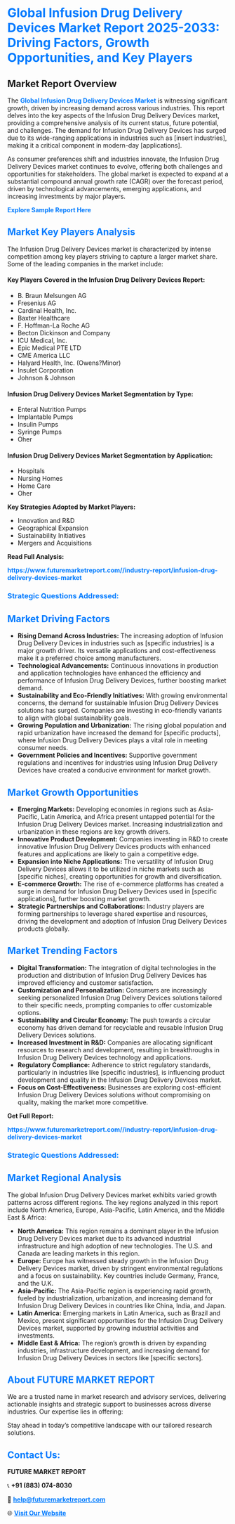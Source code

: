 <h1 style="color: #007BFF;">Global Infusion Drug Delivery Devices Market Report 2025-2033: Driving Factors, Growth Opportunities, and Key Players</h1>

<section id="overview">
<h2>Market Report Overview</h2>
<p>The <a href="https://www.futuremarketreport.com//industry-report/infusion-drug-delivery-devices-market" style="color: #007BFF; text-decoration: none;"><strong>Global Infusion Drug Delivery Devices Market</strong></a> is witnessing significant growth, driven by increasing demand across various industries. This report delves into the key aspects of the Infusion Drug Delivery Devices market, providing a comprehensive analysis of its current status, future potential, and challenges. The demand for Infusion Drug Delivery Devices has surged due to its wide-ranging applications in industries such as [insert industries], making it a critical component in modern-day [applications].</p>
<p>As consumer preferences shift and industries innovate, the Infusion Drug Delivery Devices market continues to evolve, offering both challenges and opportunities for stakeholders. The global market is expected to expand at a substantial compound annual growth rate (CAGR) over the forecast period, driven by technological advancements, emerging applications, and increasing investments by major players.</p>
</section>

<section id="overview">
<p><a href="https://www.futuremarketreport.com//request-sample/reportId=78264" style="color: #007BFF; text-decoration: none;"><strong>Explore Sample Report Here</strong></a></p>
</section>

<section id="key-players">
<h2 style="color: #007BFF;">Market Key Players Analysis</h2>
<p>The Infusion Drug Delivery Devices market is characterized by intense competition among key players striving to capture a larger market share. Some of the leading companies in the market include:</p>
<h4>Key Players Covered in the Infusion Drug Delivery Devices Report:</h4>
<ul><li>B. Braun Melsungen AG</li><li>Fresenius AG</li><li>Cardinal Health, Inc.</li><li>Baxter Healthcare</li><li>F. Hoffman-La Roche AG</li><li>Becton Dickinson and Company</li><li>ICU Medical, Inc.</li><li>Epic Medical PTE LTD</li><li>CME America LLC</li><li>Halyard Health, Inc. (Owens?Minor)</li><li>Insulet Corporation</li><li>Johnson &amp; Johnson</li></ul>
<h4>Infusion Drug Delivery Devices Market Segmentation by Type:</h4>
<ul><li>Enteral Nutrition Pumps</li><li>Implantable Pumps</li><li>Insulin Pumps</li><li>Syringe Pumps</li><li>Oher</li></ul>

<h4>Infusion Drug Delivery Devices Market Segmentation by Application:</h4>
<ul><li>Hospitals</li><li>Nursing Homes</li><li>Home Care</li><li>Oher</li></ul>
<p><strong>Key Strategies Adopted by Market Players:</strong></p>
<ul>
<li>Innovation and R&D</li>
<li>Geographical Expansion</li>
<li>Sustainability Initiatives</li>
<li>Mergers and Acquisitions</li>
</ul>
</section>

<section>
<p><strong>Read Full Analysis: </strong></p><a href="https://www.futuremarketreport.com//industry-report/infusion-drug-delivery-devices-market" style="color: #007BFF; text-decoration: none;"><strong>https://www.futuremarketreport.com//industry-report/infusion-drug-delivery-devices-market</strong></a>
<h3 style="color: #007BFF;">Strategic Questions Addressed:</h3>
</section>

<section id="driving-factors">
<h2 style="color: #007BFF;">Market Driving Factors</h2>
<ul>
<li><strong>Rising Demand Across Industries:</strong> The increasing adoption of Infusion Drug Delivery Devices in industries such as [specific industries] is a major growth driver. Its versatile applications and cost-effectiveness make it a preferred choice among manufacturers.</li>
<li><strong>Technological Advancements:</strong> Continuous innovations in production and application technologies have enhanced the efficiency and performance of Infusion Drug Delivery Devices, further boosting market demand.</li>
<li><strong>Sustainability and Eco-Friendly Initiatives:</strong> With growing environmental concerns, the demand for sustainable Infusion Drug Delivery Devices solutions has surged. Companies are investing in eco-friendly variants to align with global sustainability goals.</li>
<li><strong>Growing Population and Urbanization:</strong> The rising global population and rapid urbanization have increased the demand for [specific products], where Infusion Drug Delivery Devices plays a vital role in meeting consumer needs.</li>
<li><strong>Government Policies and Incentives:</strong> Supportive government regulations and incentives for industries using Infusion Drug Delivery Devices have created a conducive environment for market growth.</li>
</ul>
</section>

<section id="growth-opportunities">
<h2 style="color: #007BFF;">Market Growth Opportunities</h2>
<ul>
<li><strong>Emerging Markets:</strong> Developing economies in regions such as Asia-Pacific, Latin America, and Africa present untapped potential for the Infusion Drug Delivery Devices market. Increasing industrialization and urbanization in these regions are key growth drivers.</li>
<li><strong>Innovative Product Development:</strong> Companies investing in R&D to create innovative Infusion Drug Delivery Devices products with enhanced features and applications are likely to gain a competitive edge.</li>
<li><strong>Expansion into Niche Applications:</strong> The versatility of Infusion Drug Delivery Devices allows it to be utilized in niche markets such as [specific niches], creating opportunities for growth and diversification.</li>
<li><strong>E-commerce Growth:</strong> The rise of e-commerce platforms has created a surge in demand for Infusion Drug Delivery Devices used in [specific applications], further boosting market growth.</li>
<li><strong>Strategic Partnerships and Collaborations:</strong> Industry players are forming partnerships to leverage shared expertise and resources, driving the development and adoption of Infusion Drug Delivery Devices products globally.</li>
</ul>
</section>

<section id="trending-factors">
<h2 style="color: #007BFF;">Market Trending Factors</h2>
<ul>
<li><strong>Digital Transformation:</strong> The integration of digital technologies in the production and distribution of Infusion Drug Delivery Devices has improved efficiency and customer satisfaction.</li>
<li><strong>Customization and Personalization:</strong> Consumers are increasingly seeking personalized Infusion Drug Delivery Devices solutions tailored to their specific needs, prompting companies to offer customizable options.</li>
<li><strong>Sustainability and Circular Economy:</strong> The push towards a circular economy has driven demand for recyclable and reusable Infusion Drug Delivery Devices solutions.</li>
<li><strong>Increased Investment in R&D:</strong> Companies are allocating significant resources to research and development, resulting in breakthroughs in Infusion Drug Delivery Devices technology and applications.</li>
<li><strong>Regulatory Compliance:</strong> Adherence to strict regulatory standards, particularly in industries like [specific industries], is influencing product development and quality in the Infusion Drug Delivery Devices market.</li>
<li><strong>Focus on Cost-Effectiveness:</strong> Businesses are exploring cost-efficient Infusion Drug Delivery Devices solutions without compromising on quality, making the market more competitive.</li>
</ul>
</section>

<section>
<p><strong>Get Full Report: </strong></p><a href="https://www.futuremarketreport.com//industry-report/infusion-drug-delivery-devices-market" style="color: #007BFF; text-decoration: none;"><strong>https://www.futuremarketreport.com//industry-report/infusion-drug-delivery-devices-market</strong></a>
<h3 style="color: #007BFF;">Strategic Questions Addressed:</h3>
</section>


<section id="regional-analysis">
<h2 style="color: #007BFF;">Market Regional Analysis</h2>
<p>The global Infusion Drug Delivery Devices market exhibits varied growth patterns across different regions. The key regions analyzed in this report include North America, Europe, Asia-Pacific, Latin America, and the Middle East & Africa:</p>
<ul>
<li><strong>North America:</strong> This region remains a dominant player in the Infusion Drug Delivery Devices market due to its advanced industrial infrastructure and high adoption of new technologies. The U.S. and Canada are leading markets in this region.</li>
<li><strong>Europe:</strong> Europe has witnessed steady growth in the Infusion Drug Delivery Devices market, driven by stringent environmental regulations and a focus on sustainability. Key countries include Germany, France, and the U.K.</li>
<li><strong>Asia-Pacific:</strong> The Asia-Pacific region is experiencing rapid growth, fueled by industrialization, urbanization, and increasing demand for Infusion Drug Delivery Devices in countries like China, India, and Japan.</li>
<li><strong>Latin America:</strong> Emerging markets in Latin America, such as Brazil and Mexico, present significant opportunities for the Infusion Drug Delivery Devices market, supported by growing industrial activities and investments.</li>
<li><strong>Middle East & Africa:</strong> The region’s growth is driven by expanding industries, infrastructure development, and increasing demand for Infusion Drug Delivery Devices in sectors like [specific sectors].</li>
</ul>
</section>

<footer>
<h2 style="color: #007BFF;">About FUTURE MARKET REPORT</h2>
<p>We are a trusted name in market research and advisory services, delivering actionable insights and strategic support to businesses across diverse industries. Our expertise lies in offering:</p>

<p>Stay ahead in today’s competitive landscape with our tailored research solutions.</p>

<h2 style="color: #007BFF;">Contact Us:</h2>
<p><strong>FUTURE MARKET REPORT</strong></p>
<p>📞 <strong>+91 (883) 074-8030</strong></p>
<p>📧 <strong><a href="mailto:help@futuremarketreport.com" style="color: #007BFF;">help@futuremarketreport.com</a></strong></p>
<p>🌐 <strong><a href="https://www.futuremarketreport.com/" style="color: #007BFF;">Visit Our Website</a></strong></p>
</footer>